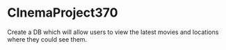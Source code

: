# CInemaProject370
Create a DB which will allow users to view the latest movies and locations where they could see them. 
